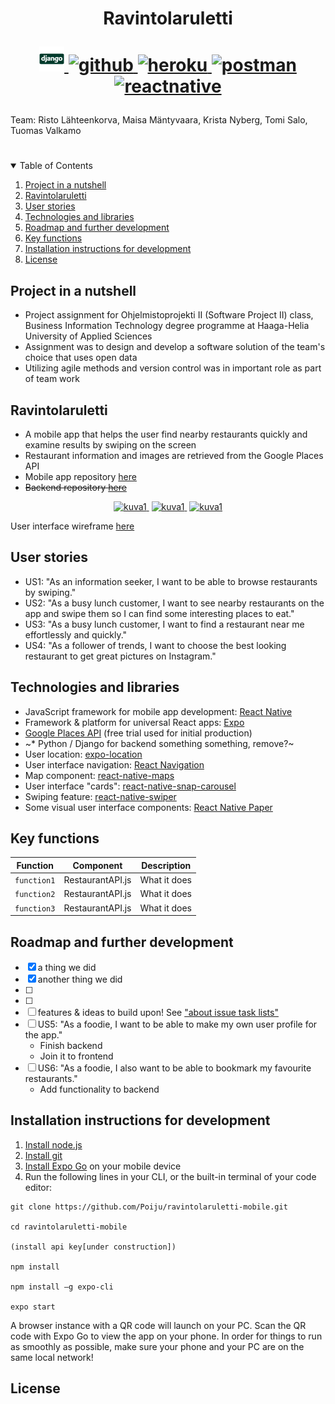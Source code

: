 <h1 align="center">Ravintolaruletti<p align="center"> <a href="https://github.com/Poiju/ravintolaruletti-backend" target="_blank" rel="noreferrer"> <img src="https://raw.githubusercontent.com/devicons/devicon/master/icons/django/django-original.svg" alt="django" width="40" height="40"/> </a> <a href="https://github.com/Poiju" target="_blank" rel="noreferrer"> <img src="https://www.vectorlogo.zone/logos/github/github-icon.svg" alt="github" width="40" height="40"/> </a> <a href="https://ruletti.herokuapp.com" target="_blank" rel="noreferrer"> <img src="https://www.vectorlogo.zone/logos/heroku/heroku-icon.svg" alt="heroku" width="40" height="40"/> </a> <a href="https://postman.com" target="_blank" rel="noreferrer"> <img src="https://www.vectorlogo.zone/logos/getpostman/getpostman-icon.svg" alt="postman" width="40" height="40"/> </a> <a href="https://github.com/Poiju/ravintolaruletti-mobile" target="_blank" rel="noreferrer"> <img src="https://reactnative.dev/img/header_logo.svg" alt="reactnative" width="40" height="40"/> </a> </p> </h1>


<p>Team: Risto Lähteenkorva, Maisa Mäntyvaara, Krista Nyberg, Tomi Salo, Tuomas Valkamo</p>

#
<!-- TABLE OF CONTENTS -->
<details open="open">
  <summary>Table of Contents</summary>
  <ol>
    <li><a href="#project-in-a-nutshell">Project in a nutshell</a></li>
    <li><a href="#ravintolaruletti">Ravintolaruletti</a></li>
    <li><a href="#user-stories">User stories</a></li>
    <li><a href="#technologies-and-libraries">Technologies and libraries</a></li>
    <li><a href="#roadmap-and-further-development">Roadmap and further development</a></li>
    <li><a href="#key-functions">Key functions</a></li>
    <li><a href="#installation-instructions-for-development">Installation instructions for development</a></li>
    <li><a href="#license">License</a></li>
  </ol>
</details>

## Project in a nutshell

* Project assignment for Ohjelmistoprojekti II (Software Project II) class, Business Information Technology degree programme at Haaga-Helia University of Applied Sciences
* Assignment was to design and develop a software solution of the team's choice that uses open data
* Utilizing agile methods and version control was in important role as part of team work

## Ravintolaruletti

* A mobile app that helps the user find nearby restaurants quickly and examine results by swiping on the screen
* Restaurant information and images are retrieved from the Google Places API
* Mobile app repository [here](https://github.com/Poiju/ravintolaruletti-mobile)
* ~~Backend repository [here](https://github.com/Poiju/ravintolaruletti-backend)~~


<p align="center">
<a href="https://imgbb.com/"><img src="https://i.ibb.co/9GsrT8C/kuva1.jpg" alt="kuva1" border="0" width="30%" />&nbsp;</a>
<a href="https://imgbb.com/"><img src="https://i.ibb.co/NjdNbgL/kuva2.jpg" alt="kuva1" border="0" width="30%" />&nbsp;</a>
<a href="https://imgbb.com/"><img src="https://i.ibb.co/6D9FG3S/kuva3.jpg" alt="kuva1" border="0" width="30%" /></a>
</p>

User interface wireframe [here](http://wireframepro.mockflow.com/space/M0J2CZJDJmb)

## User stories

* US1: "As an information seeker, I want to be able to browse restaurants by swiping."
* US2: "As a busy lunch customer, I want to see nearby restaurants on the app and swipe them so I can find some interesting places to eat."
* US3: "As a busy lunch customer, I want to find a restaurant near me effortlessly and quickly."
* US4: "As a follower of trends, I want to choose the best looking restaurant to get great pictures on Instagram."

## Technologies and libraries

* JavaScript framework for mobile app development: [React Native](https://reactnative.dev/)
* Framework & platform for universal React apps: [Expo](https://expo.dev/)
* [Google Places API](https://developers.google.com/maps/documentation/places/web-service/overview) (free trial used for initial production)
* ~* Python / Django for backend something something, remove?~
* User location: [expo-location](https://docs.expo.dev/versions/latest/sdk/location/)
* User interface navigation: [React Navigation](https://reactnavigation.org/)
* Map component: [react-native-maps](https://www.npmjs.com/package/react-native-maps)
* User interface "cards": [react-native-snap-carousel](https://www.npmjs.com/package/react-native-snap-carousel)
* Swiping feature: [react-native-swiper](https://github.com/leecade/react-native-swiper)
* Some visual user interface components: [React Native Paper](https://callstack.github.io/react-native-paper/)

## Key functions

| Function | Component | Description |
| --- | --- | --- |
| `function1` | RestaurantAPI.js | What it does |
| `function2` | RestaurantAPI.js | What it does |
| `function3` | RestaurantAPI.js | What it does |

## Roadmap and further development
- [x] a thing we did
- [x] another thing we did
- [ ]
- [ ]
- [ ] features & ideas to build upon! See ["about issue task lists"](https://docs.github.com/en/issues/tracking-your-work-with-issues/about-task-lists)
- [ ] US5: "As a foodie, I want to be able to make my own user profile for the app."
  * Finish backend
  * Join it to frontend 
- [ ] US6: "As a foodie, I also want to be able to bookmark my favourite restaurants."
  * Add functionality to backend 

 
## Installation instructions for development

1. [Install node.js](https://nodejs.org/en/download/)  
2. [Install git](https://git-scm.com)  
3. [Install Expo Go](https://expo.dev/client) on your mobile device
4. Run the following lines in your CLI, or the built-in terminal of your code editor:  

```
git clone https://github.com/Poiju/ravintolaruletti-mobile.git  

cd ravintolaruletti-mobile  

(install api key[under construction])  

npm install  

npm install –g expo-cli  

expo start  
```


A browser instance with a QR code will launch on your PC. Scan the QR code with Expo Go to view the app on your phone. In order for things to run as smoothly as possible, make sure your phone and your PC are on the same local network!

## License
